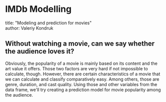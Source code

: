 # IMDb Modelling

title: "Modeling and prediction for movies"  
author: Valeriy Kondruk

## Without watching a movie, can we say whether the audience loves it?

Obviously, the popularity of a movie is mainly based on its content and the art value it offers. Those two factors are very hard if not impossible to calculate, though. However, there are certain characteristics of a movie that we can calculate and classify comparatively easy. Among others, those are genre, duration, and cast quality. Using those and other variables from the data frame, we'll try creating a prediction model for movie popularity among the audience.
